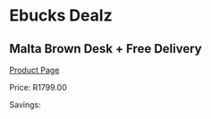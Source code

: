 
# Ebucks Dealz
## Malta Brown Desk + Free Delivery
[Product Page](https://www.ebucks.com/web/shop/productSelected.do?prodId=1158395349&catId=1130195724)

Price: R1799.00

Savings: 


	